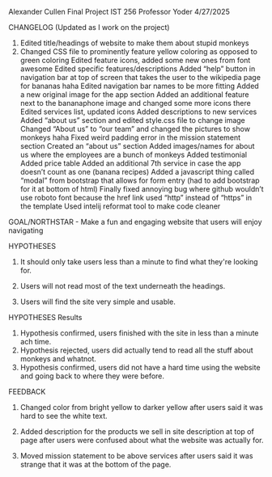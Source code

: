 Alexander Cullen
Final Project IST 256 Professor Yoder
4/27/2025

CHANGELOG (Updated as I work on the project)
1. Edited title/headings of website to make them about stupid monkeys
2. Changed CSS file to prominently feature yellow coloring as opposed to green coloring
Edited feature icons, added some new ones from font awesome
Edited specific features/descriptions
Added “help” button in navigation bar at top of screen that takes the user to the wikipedia page for bananas haha
Edited navigation bar names to be more fitting
Added a new original image for the app section
Added an additional feature next to the bananaphone image and changed some more icons there
Edited services list, updated icons
Added descriptions to new services
Added “about us” section and edited style.css file to change image
Changed “About us” to “our team” and changed the pictures to show monkeys haha
Fixed weird padding error in the mission statement section 
Created an “about us” section 
Added images/names for about us where the employees are a bunch of monkeys
Added testimonial
Added price table
Added an additional 7th service in case the app doesn’t count as one (banana recipes)
Added a javascript thing called “modal” from bootstrap that allows for form entry (had to add bootstrap for it at bottom of html)
Finally fixed annoying bug where github wouldn’t use roboto font because the href link used “http” instead of “https” in the template
Used intelij reformat tool to make code cleaner

GOAL/NORTHSTAR - Make a fun and engaging website that users will enjoy navigating

HYPOTHESES

1. It should only take users less than a minute to find what they're looking for.

2. Users will not read most of the text underneath the headings.

3. Users will find the site very simple and usable.

HYPOTHESES Results

1. Hypothesis confirmed, users finished with the site in less than a minute ach time.
2. Hypothesis rejected, users did actually tend to read all the stuff about monkeys and whatnot.
3. Hypothesis confirmed, users did not have a hard time using the website and going back to where they were before. 

FEEDBACK 

1. Changed color from bright yellow to darker yellow after users said it was hard to see the white text.

2. Added description for the products we sell in site description at top of page after users were confused about what the website was actually for.

3. Moved mission statement to be above services after users said it was strange that it was at the bottom of the page.

